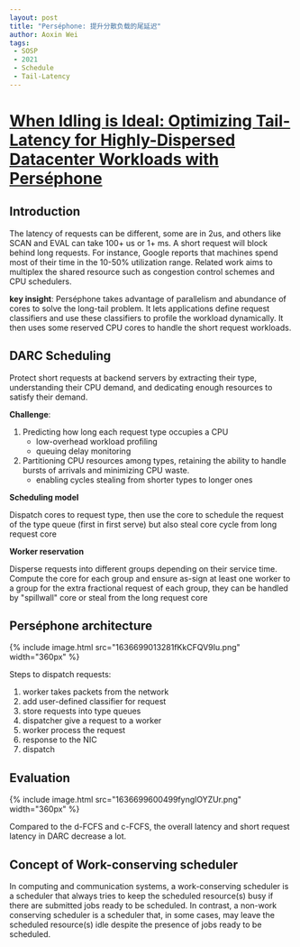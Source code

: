 ```yaml
---
layout: post
title: "Perséphone: 提升分散负载的尾延迟"
author: Aoxin Wei
tags:
 - SOSP
 - 2021
 - Schedule
 - Tail-Latency
---
```


# [When Idling is Ideal: Optimizing Tail-Latency for Highly-Dispersed Datacenter Workloads with Perséphone](https://www.microsoft.com/en-us/research/publication/when-idling-is-ideal-optimizing-tail-latency-for-highly-dispersed-datacenter-workloads-with-persephone/)

## Introduction

The latency of requests can be different, some are in 2us, and others like SCAN and EVAL can take 100+ us or 1+ ms. A short request will block behind long requests. For instance, Google reports that machines spend most of their time in the 10-50% utilization range.  Related work aims to multiplex the shared resource such as congestion control schemes and CPU schedulers. 

**key insight**: Perséphone takes advantage of parallelism and abundance of cores to solve the long-tail problem. It lets applications define request classifiers and use these classifiers to profile the workload dynamically. It then uses some reserved CPU cores to handle the short request workloads.

## DARC Scheduling

Protect short requests at backend servers by extracting their type, understanding their CPU demand, and dedicating enough resources to satisfy their demand.

**Challenge**:

1. Predicting how long each request type occupies a CPU
    - low-overhead workload profiling
    - queuing delay monitoring
2. Partitioning CPU resources among types, retaining the ability to handle bursts of arrivals and minimizing CPU waste.
    - enabling cycles stealing from shorter types to longer ones

**Scheduling model**

Dispatch cores to request type, then use the core to schedule the request of the type queue (first in first serve) but also steal core cycle from long request core

**Worker reservation**

Disperse requests into different groups depending on their service time.  Compute the core for each group and ensure  as-sign at least one worker to a group  for the extra fractional request of each group, they can be handled by "spillwall" core or  steal from the long request core

## Perséphone architecture

{% include image.html src="1636699013281fKkCFQV9Iu.png" width="360px" %}

Steps to dispatch requests:

1. worker takes packets from the network  
2. add user-defined classifier for request  
3. store requests into type queues  
4. dispatcher give a request to a worker
5. worker process the request
6. response to the NIC
7. dispatch  

## Evaluation

{% include image.html src="1636699600499fynglOYZUr.png" width="360px" %}

Compared to the d-FCFS and c-FCFS, the overall latency and short request latency in DARC decrease a lot.


## Concept of Work-conserving scheduler

In computing and communication systems, a work-conserving scheduler is a scheduler that always tries to keep the scheduled resource(s) busy if there are submitted jobs ready to be scheduled. In contrast, a non-work conserving scheduler is a scheduler that, in some cases, may leave the scheduled resource(s) idle despite the presence of jobs ready to be scheduled.